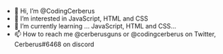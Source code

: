 - 👋 Hi, I’m @CodingCerberus
- 👀 I’m interested in JavaScript, HTML and CSS
- 🌱 I’m currently learning ... JavaScript, HTML and CSS...
- 📫 How to reach me @cerberusguns or @codingcerberus on Twitter, Cerberus#6468 on discord

<!---
CodingCerberus/CodingCerberus is a ✨ special ✨ repository because its `README.md` (this file) appears on your GitHub profile.
You can click the Preview link to take a look at your changes.
--->
